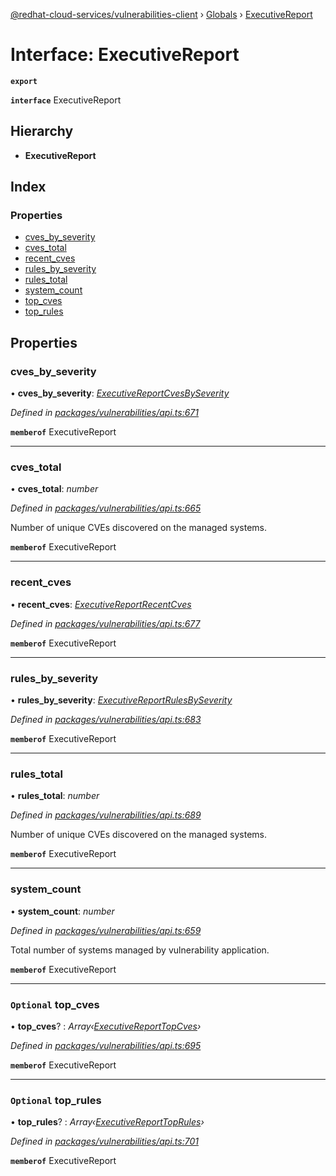[@redhat-cloud-services/vulnerabilities-client](../README.md) › [Globals](../globals.md) › [ExecutiveReport](executivereport.md)

# Interface: ExecutiveReport

**`export`** 

**`interface`** ExecutiveReport

## Hierarchy

* **ExecutiveReport**

## Index

### Properties

* [cves_by_severity](executivereport.md#cves_by_severity)
* [cves_total](executivereport.md#cves_total)
* [recent_cves](executivereport.md#recent_cves)
* [rules_by_severity](executivereport.md#rules_by_severity)
* [rules_total](executivereport.md#rules_total)
* [system_count](executivereport.md#system_count)
* [top_cves](executivereport.md#optional-top_cves)
* [top_rules](executivereport.md#optional-top_rules)

## Properties

###  cves_by_severity

• **cves_by_severity**: *[ExecutiveReportCvesBySeverity](executivereportcvesbyseverity.md)*

*Defined in [packages/vulnerabilities/api.ts:671](https://github.com/RedHatInsights/javascript-clients/blob/master/packages/vulnerabilities/api.ts#L671)*

**`memberof`** ExecutiveReport

___

###  cves_total

• **cves_total**: *number*

*Defined in [packages/vulnerabilities/api.ts:665](https://github.com/RedHatInsights/javascript-clients/blob/master/packages/vulnerabilities/api.ts#L665)*

Number of unique CVEs discovered on the managed systems.

**`memberof`** ExecutiveReport

___

###  recent_cves

• **recent_cves**: *[ExecutiveReportRecentCves](executivereportrecentcves.md)*

*Defined in [packages/vulnerabilities/api.ts:677](https://github.com/RedHatInsights/javascript-clients/blob/master/packages/vulnerabilities/api.ts#L677)*

**`memberof`** ExecutiveReport

___

###  rules_by_severity

• **rules_by_severity**: *[ExecutiveReportRulesBySeverity](executivereportrulesbyseverity.md)*

*Defined in [packages/vulnerabilities/api.ts:683](https://github.com/RedHatInsights/javascript-clients/blob/master/packages/vulnerabilities/api.ts#L683)*

**`memberof`** ExecutiveReport

___

###  rules_total

• **rules_total**: *number*

*Defined in [packages/vulnerabilities/api.ts:689](https://github.com/RedHatInsights/javascript-clients/blob/master/packages/vulnerabilities/api.ts#L689)*

Number of unique CVEs discovered on the managed systems.

**`memberof`** ExecutiveReport

___

###  system_count

• **system_count**: *number*

*Defined in [packages/vulnerabilities/api.ts:659](https://github.com/RedHatInsights/javascript-clients/blob/master/packages/vulnerabilities/api.ts#L659)*

Total number of systems managed by vulnerability application.

**`memberof`** ExecutiveReport

___

### `Optional` top_cves

• **top_cves**? : *Array‹[ExecutiveReportTopCves](executivereporttopcves.md)›*

*Defined in [packages/vulnerabilities/api.ts:695](https://github.com/RedHatInsights/javascript-clients/blob/master/packages/vulnerabilities/api.ts#L695)*

**`memberof`** ExecutiveReport

___

### `Optional` top_rules

• **top_rules**? : *Array‹[ExecutiveReportTopRules](executivereporttoprules.md)›*

*Defined in [packages/vulnerabilities/api.ts:701](https://github.com/RedHatInsights/javascript-clients/blob/master/packages/vulnerabilities/api.ts#L701)*

**`memberof`** ExecutiveReport

